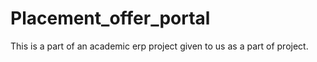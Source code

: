 # Placement_offer_portal
This is a part of an academic erp project given to us as a part of project.
